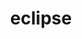 ---
title: "eclipse"
hashtag: eclipse
layout: hashtag
plural: "eclipses"
tags:
  - Earth
  - Moon
  - Sun
---